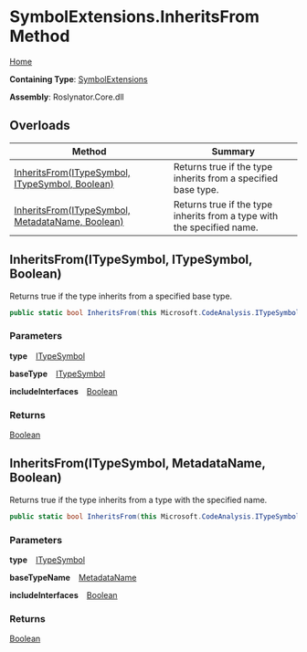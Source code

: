 # SymbolExtensions\.InheritsFrom Method

[Home](../../../README.md)

**Containing Type**: [SymbolExtensions](../README.md)

**Assembly**: Roslynator\.Core\.dll

## Overloads

| Method | Summary |
| ------ | ------- |
| [InheritsFrom(ITypeSymbol, ITypeSymbol, Boolean)](#2746876473) | Returns true if the type inherits from a specified base type\. |
| [InheritsFrom(ITypeSymbol, MetadataName, Boolean)](#3951984790) | Returns true if the type inherits from a type with the specified name\. |

<a id="2746876473"></a>

## InheritsFrom\(ITypeSymbol, ITypeSymbol, Boolean\) 

  
Returns true if the type inherits from a specified base type\.

```csharp
public static bool InheritsFrom(this Microsoft.CodeAnalysis.ITypeSymbol type, Microsoft.CodeAnalysis.ITypeSymbol baseType, bool includeInterfaces = false)
```

### Parameters

**type** &ensp; [ITypeSymbol](https://docs.microsoft.com/en-us/dotnet/api/microsoft.codeanalysis.itypesymbol)

**baseType** &ensp; [ITypeSymbol](https://docs.microsoft.com/en-us/dotnet/api/microsoft.codeanalysis.itypesymbol)

**includeInterfaces** &ensp; [Boolean](https://docs.microsoft.com/en-us/dotnet/api/system.boolean)

### Returns

[Boolean](https://docs.microsoft.com/en-us/dotnet/api/system.boolean)

<a id="3951984790"></a>

## InheritsFrom\(ITypeSymbol, MetadataName, Boolean\) 

  
Returns true if the type inherits from a type with the specified name\.

```csharp
public static bool InheritsFrom(this Microsoft.CodeAnalysis.ITypeSymbol type, in Roslynator.MetadataName baseTypeName, bool includeInterfaces = false)
```

### Parameters

**type** &ensp; [ITypeSymbol](https://docs.microsoft.com/en-us/dotnet/api/microsoft.codeanalysis.itypesymbol)

**baseTypeName** &ensp; [MetadataName](../../MetadataName/README.md)

**includeInterfaces** &ensp; [Boolean](https://docs.microsoft.com/en-us/dotnet/api/system.boolean)

### Returns

[Boolean](https://docs.microsoft.com/en-us/dotnet/api/system.boolean)

